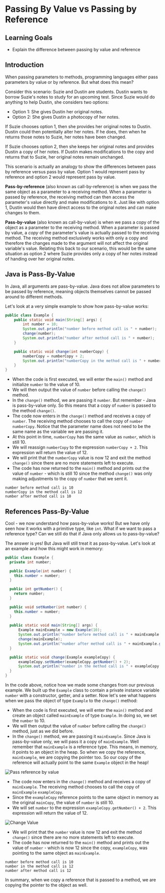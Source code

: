 # Passing By Value vs Passing by Reference

## Learning Goals

- Explain the difference between passing by value and reference

## Introduction

When passing parameters to methods, programming languages either pass parameters
by value or by reference. But what does this mean?

Consider this scenario: Suzie and Dustin are students. Dustin wants to borrow
Suzie's notes to study for an upcoming test. Since Suzie would do anything to
help Dustin, she considers two options:

- Option 1: She gives Dustin her original notes.
- Option 2: She gives Dustin a photocopy of her notes.

If Suzie chooses option 1, then she provides her original notes to Dustin.
Dustin could then potentially alter her notes. If he does, then when he returns
those notes to Suzie, her notes have been changed.

If Suzie chooses option 2, then she keeps her original notes and provides
Dustin a copy of her notes. If Dustin makes modifications to the copy and
returns that to Suzie, her original notes remain unchanged.

This scenario is actually an analogy to show the differences between pass by
reference versus pass by value. Option 1 would represent pass by reference and
option 2 would represent pass by value.

**Pass-by-reference** (also known as call-by-reference) is when we pass the
same object as a parameter to a receiving method. When a parameter is passed by
reference, the receiving method can then access the parameter's value directly
and make modifications to it. Just like with option 1, Dustin would then have
direct access to the original notes and can make changes to them.

**Pass-by-value** (also known as call-by-value) is when we pass a copy of the
object as a parameter to the receiving method. When a parameter is passed by
value, a _copy_ of the parameter's value is actually passed to the receiving
method. The receiving method exclusively works with only a copy and therefore
the changes made to the argument will not affect the original variable's value.
Relating this back to our scenario, this would be the same situation as option
2 where Suzie provides only a copy of her notes instead of handing over her
original notes.

## Java is Pass-By-Value

In Java, all arguments are pass-by-value. Java does not allow parameters to be
passed by reference, meaning objects themselves cannot be passed around to
different methods.

Let's look at a very simple example to show how pass-by-value works:

```java
public class Example {
    public static void main(String[] args) {
        int number = 10;
        System.out.println("number before method call is " + number);
        change(number);
        System.out.println("number after method call is " + number);
    }

    public static void change(int numberCopy) {
        numberCopy = numberCopy + 2;
        System.out.println("numberCopy in the method call is " + numberCopy);
    }
}
```

- When the code is first executed, we will enter the `main()` method and
  initialize `number` to the value of 10.
- We will then output the value of `number` before calling the `change()`
  method.
- In the `change()` method, we are passing it `number`. But remember - Java is
  pass-by-value only. So this means that a copy of `number` is passed to the
  method `change()`.
- The code now enters in the `change()` method and receives a copy of `number`.
  The receiving method chooses to call the copy of `number` `numberCopy`. Notice
  that the parameter name does not need to be the same name as the variable we
  are passing it.
- At this point in time, `numberCopy` has the same value as `number`, which is
  still 10.
- We will reassign `numberCopy` to the expression `numberCopy + 2`. This
  expression will return the value of 12.
- We will print that the `numberCopy` value is now 12 and exit the method
  `change()` since there are no more statements left to execute.
- The code has now returned to the `main()` method and prints out the value
  of `number` - which is still 10 since the method `change()` was only making
  adjustments to the copy of `number` that we sent it.

```plainttext
number before method call is 10
numberCopy in the method call is 12
number after method call is 10
```

## References Pass-By-Value

Cool - we now understand how pass-by-value works! But we have only seen how it
works with a primitive type, like `int`. What if we want to pass a reference
type? Can we still do that if Java only allows us to pass-by-value?

The answer is yes! But Java will still treat it as pass-by-value. Let's look at
an example and how this might work in memory:

```java
public class Example {
  private int number;

  public Example(int number) {
    this.number = number;
  }

  public int getNumber() {
    return number;
  }

  public void setNumber(int number) {
    this.number = number;
  }
  
  public static void main(String[] args) {
      Example mainExample = new Example(10);
      System.out.println("number before method call is " + mainExample.getNumber());
      change(mainExample);
      System.out.println("number after method call is " + mainExample.getNumber());
  }

  public static void change(Example exampleCopy) {
      exampleCopy.setNumber(exampleCopy.getNumber() + 2);
      System.out.println("number in the method call is " + exampleCopy.getNumber());
  }
}
```

In the code above, notice how we made some changes from our previous example.
We built up the `Example` class to contain a private instance variable `number`
with a constructor, getter, and a setter. Now let's see what happens when we
pass the object of type `Example` to the `change()` method:

- When the code is first executed, we will enter the `main()` method and
  create an object called `mainExample` of type `Example`. In doing so, we
  set the `number` to 10.
- We will then output the value of `number` before calling the `change()`
  method, just as we did before.
- In the `change()` method, we are passing it `mainExample`. Since Java is
  pass-by-value only, we will pass it a copy of `mainExample`. Well remember
  that `mainExample` is a reference type. This means, in memory, it points to
  an object in the heap. So when we copy the reference, `mainExample`, we are
  copying the pointer too. So our copy of the reference will actually point
  to the same `Example` object in the heap!

![Pass reference by value](https://curriculum-content.s3.amazonaws.com/java-mod-1/passing-by-value-vs-reference/References-Same-Object.png)

- The code now enters in the `change()` method and receives a copy of
  `mainExample`. The receiving method chooses to call the copy of `mainExample`
  `exampleCopy`.
- Since the `exampleCopy` reference points to the same object in memory as the
  original `mainCopy`, the value of `number` is still 10.
- We will set `number` to the expression `exampleCopy.getNumber() + 2`. This
  expression will return the value of 12.

![Change Value](https://curriculum-content.s3.amazonaws.com/java-mod-1/passing-by-value-vs-reference/References-Same-Object-Changed.png)

- We will print that the `number` value is now 12 and exit the method
  `change()` since there are no more statements left to execute.
- The code has now returned to the `main()` method and prints out the value
  of `number` - which is now 12 since the copy, `exampleCopy`, was pointing to
  the same object as `mainExample`.

```plainttext
number before method call is 10
number in the method call is 12
number after method call is 12
```

In summary, when we copy a reference that is passed to a method, we are copying
the pointer to the object as well.
